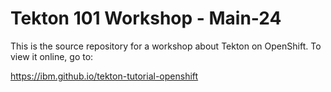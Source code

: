 # Tekton 101 Workshop - Main-24

This is the source repository for a workshop about Tekton on OpenShift. To view it online, go to:

<https://ibm.github.io/tekton-tutorial-openshift>
